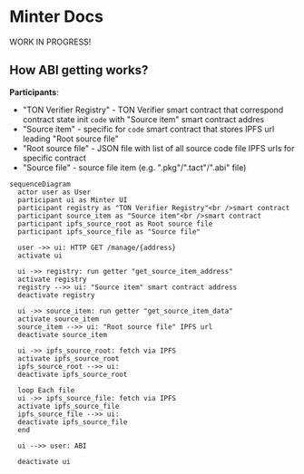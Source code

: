 # Minter Docs

WORK IN PROGRESS!

## How ABI getting works?

__Participants__:

- "TON Verifier Registry" - TON Verifier smart contract that correspond contract state init `code` with "Source item" smart contract addres
- "Source item" - specific for `code` smart contract that stores IPFS url leading "Root source file"
- "Root source file" - JSON file with list of all source code file IPFS urls for specific contract
- "Source file" - source file item (e.g. ".pkg"/".tact"/".abi" file)
 
```mermaid
sequenceDiagram
  actor user as User
  participant ui as Minter UI
  participant registry as "TON Verifier Registry"<br />smart contract
  participant source_item as "Source item"<br />smart contract
  participant ipfs_source_root as Root source file
  participant ipfs_source_file as "Source file"

  user ->> ui: HTTP GET /manage/{address}
  activate ui

  ui ->> registry: run getter "get_source_item_address"
  activate registry
  registry -->> ui: "Source item" smart contract address
  deactivate registry

  ui ->> source_item: run getter "get_source_item_data"
  activate source_item
  source_item -->> ui: "Root source file" IPFS url
  deactivate source_item

  ui ->> ipfs_source_root: fetch via IPFS
  activate ipfs_source_root
  ipfs_source_root -->> ui: 
  deactivate ipfs_source_root

  loop Each file
  ui ->> ipfs_source_file: fetch via IPFS
  activate ipfs_source_file
  ipfs_source_file -->> ui: 
  deactivate ipfs_source_file
  end

  ui -->> user: ABI

  deactivate ui
```
